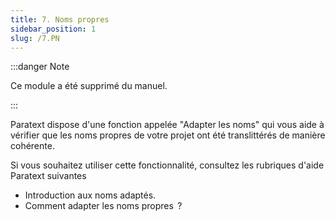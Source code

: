 ```yaml
---
title: 7. Noms propres
sidebar_position: 1
slug: /7.PN
---
```




:::danger Note


Ce module a été supprimé du manuel.


:::


Paratext dispose d'une fonction appelée "Adapter les noms" qui vous aide à vérifier que les noms propres de votre projet ont été translittérés de manière cohérente.


Si vous souhaitez utiliser cette fonctionnalité, consultez les rubriques d'aide Paratext suivantes

- Introduction aux noms adaptés.
- Comment adapter les noms propres  ?

